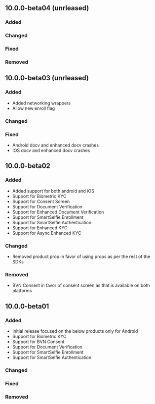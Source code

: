 ## 10.0.0-beta04 (unrleased)

### Added

### Changed

### Fixed

### Removed
## 10.0.0-beta03 (unrleased)

### Added
- Added networking wrappers
- Allow new enroll flag

### Changed

### Fixed
- Android docv and enhanced docv crashes
- IOS docv and enhanced docv crashes

## 10.0.0-beta02

### Added
- Added support for both android and iOS
- Support for Biometric KYC
- Support for Consent Screen
- Support for Document Verification
- Support for Enhanced Document Verification
- Support for SmartSelfie Enrollment
- Support for SmartSelfie Authentication
- Support for Enhanced KYC
- Support for Async Enhanced KYC

### Changed
- Removed product prop in favor of using props as per the rest of the SDKs

### Removed
- BVN Consent in favor of consent screen as that is available on both platforms

## 10.0.0-beta01

### Added
- Initial release focused on the below products only for Android
- Support for Biometric KYC
- Support for BVN Consent
- Support for Document Verification
- Support for SmartSelfie Enrollment
- Support for SmartSelfie Authentication

### Changed

### Fixed

### Removed
